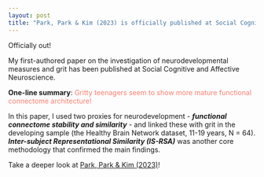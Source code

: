 ```yaml
---
layout: post
title: "Park, Park & Kim (2023) is officially published at Social Cognitive and Affective Neuroscience"
---
```


Officially out! 


My first-authored paper on the investigation of neurodevelopmental measures and grit has been published at Social Cognitive and Affective Neuroscience. 


**One-line summary**:  <span style='color: salmon;'> Gritty teenagers seem to show more mature functional connectome architecture! </span>  


In this paper, I used two proxies for neurodevelopment - _**functional connectome stability and similarity**_ - and linked these with grit in the developing sample (the Healthy Brain Network dataset, 11-19 years, N = 64). _**Inter-subject Representational Similarity (IS-RSA)**_ was another core methodology that confirmed the main findings. 


Take a deeper look at [Park, Park & Kim (2023)](https://academic.oup.com/scan/advance-article/doi/10.1093/scan/nsad047/7272592?searchresult=1)!  

